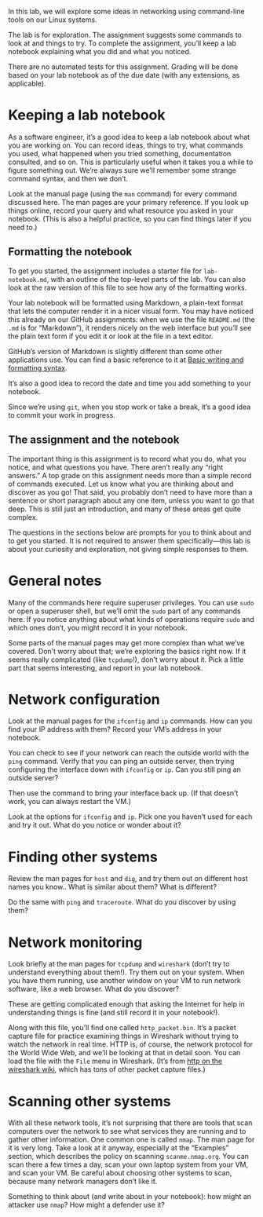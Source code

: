 
In this lab, we will explore some ideas in networking using command-line tools on our Linux systems.

The lab is for exploration. The assignment suggests some commands to look at and things to try. To complete the assignment, you&rsquo;ll keep a lab notebook explaining what you did and what you noticed.

There are no automated tests for this assignment. Grading will be done based on your lab notebook as of the due date (with any extensions, as applicable).

# Keeping a lab notebook

As a software engineer, it&rsquo;s a good idea to keep a lab notebook about what you are working on. You can record ideas, things to try, what commands you used, what happened when you tried something, documentation consulted, and so on. This is particularly useful when it takes you a while to figure something out. We&rsquo;re always sure we&rsquo;ll remember some strange command syntax, and then we don&rsquo;t.

Look at the manual page (using the `man` command) for every command discussed here. The man pages are your primary reference. If you look up things online, record your query and what resource you asked in your notebook. (This is also a helpful practice, so you can find things later if you need to.)


## Formatting the notebook

To get you started, the assignment includes a starter file for `lab-notebook.md`, with an outline of the top-level parts of the lab. You can also look at the raw version of this file to see how any of the formatting works.

Your lab notebook will be formatted using Markdown, a plain-text format that lets the computer render it in a nicer visual form. You may have noticed this already on our GitHub assignments: when we use the file `README.md` (the `.md` is for &ldquo;Markdown&rdquo;), it renders nicely on the web interface but you&rsquo;ll see the plain text form if you edit it or look at the file in a text editor.

GitHub&rsquo;s version of Markdown is slightly different than some other applications use. You can find a basic reference to it at [Basic writing and formatting syntax](https://docs.github.com/en/get-started/writing-on-github/getting-started-with-writing-and-formatting-on-github/basic-writing-and-formatting-syntax).

It&rsquo;s also a good idea to record the date and time you add something to your notebook.

Since we&rsquo;re using `git`, when you stop work or take a break, it&rsquo;s a good idea to commit your work in progress.


## The assignment and the notebook

The important thing is this assignment is to record what you do, what you notice, and what questions you have. There aren&rsquo;t really any &ldquo;right answers.&rdquo;  A top grade on this assignment needs more than a simple record of commands executed. Let us know what you are thinking about and discover as you go! That said, you probably don&rsquo;t need to have more than a sentence or short paragraph about any one item, unless you want to go that deep. This is still just an introduction, and many of these areas get quite complex.

The questions in the sections below are prompts for you to think about and to get you started. It is not required to answer them specifically&#x2014;this lab is about your curiosity and exploration, not giving simple responses to them.


# General notes

Many of the commands here require superuser privileges. You can use `sudo` or open a superuser shell, but we&rsquo;ll omit the `sudo` part of any commands here. If you notice anything about what kinds of operations require `sudo` and which ones don&rsquo;t, you might record it in your notebook.

Some parts of the manual pages may get more complex than what we&rsquo;ve covered. Don&rsquo;t worry about that; we&rsquo;re exploring the basics right now. If it seems really complicated (like `tcpdump`!), don&rsquo;t worry about it. Pick a little part that seems interesting, and report in your lab notebook.


# Network configuration

Look at the manual pages for the `ifconfig` and `ip` commands. How can you find your IP address with them? Record your VM&rsquo;s address in your notebook.

You can check to see if your network can reach the outside world with the `ping` command.  Verify that you can ping an outside server, then trying configuring the interface down with `ifconfig` or `ip`. Can you still ping an outside server?

Then use the command to bring your interface back up. (If that doesn&rsquo;t work, you can always restart the VM.)

Look at the options for `ifconfig` and `ip`. Pick one you haven&rsquo;t used for each and try it out. What do you notice or wonder about it?


# Finding other systems

Review the man pages for `host` and `dig`, and try them out on different host names you know.. What is similar about them? What is different?

Do the same with `ping` and `traceroute`. What do you discover by using them?


# Network monitoring

Look briefly at the man pages for `tcpdump` and `wireshark` (don&rsquo;t try to understand everything about them!). Try them out on your system. When you have them running, use another window on your VM to run network software, like a web browser. What do you discover?

These are getting complicated enough that asking the Internet for help in understanding things is fine (and still record it in your notebook!).

Along with this file, you&rsquo;ll find one called `http_packet.bin`. It&rsquo;s a packet capture file for practice examining things in Wireshark without trying to watch the network in real time. HTTP is, of course, the network protocol for the World Wide Web, and we&rsquo;ll be looking at that in detail soon. You can load the file with the `File` menu in Wireshark. (It&rsquo;s from [http on the wireshark wiki](https://gitlab.com/wireshark/wireshark/-/wikis/SampleCaptures#hypertext-transport-protocol-http), which has tons of other packet capture files.)


# Scanning other systems

With all these network tools, it&rsquo;s not surprising that there are tools that scan computers over the network to see what services they are running and to gather other information. One common one is called `nmap`. The man page for it is very long. Take a look at it anyway, especially at the &ldquo;Examples&rdquo; section, which describes the policy on scanning `scanme.nmap.org`. You can scan there a few times a day, scan your own laptop system from your VM, and scan your VM. Be careful about choosing other systems to scan, because many network managers don&rsquo;t like it.

Something to think about (and write about in your notebook): how might an attacker use `nmap`? How might a defender use it?

